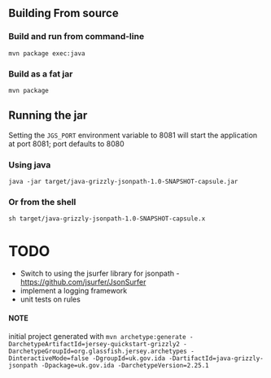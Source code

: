 ## Building From source

### Build and run from command-line
```mvn package exec:java```
	
### Build as a fat jar
```mvn package```

## Running the jar

Setting the ```JGS_PORT``` environment variable to 8081 will start the application at port 8081; port defaults to 8080

### Using java
```java -jar target/java-grizzly-jsonpath-1.0-SNAPSHOT-capsule.jar```

### Or from the shell
```sh target/java-grizzly-jsonpath-1.0-SNAPSHOT-capsule.x```

# TODO 
- Switch to using the jsurfer library for jsonpath - https://github.com/jsurfer/JsonSurfer
- implement a logging framework
- unit tests on rules 

#### NOTE
initial project generated with 
	```mvn archetype:generate -DarchetypeArtifactId=jersey-quickstart-grizzly2 -DarchetypeGroupId=org.glassfish.jersey.archetypes -DinteractiveMode=false -DgroupId=uk.gov.ida -DartifactId=java-grizzly-jsonpath -Dpackage=uk.gov.ida -DarchetypeVersion=2.25.1```
 